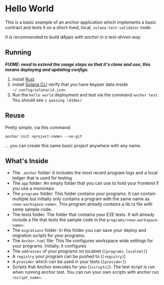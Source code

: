 # Hello World

This is a basic example of an anchor application which implements a basic contract and tests it on a short-lived, local, `solana-test-validator` node.

*It is recommended to build dApps with anchor in a test-driven way.*


## Running

***FIXME: need to extend the usage steps so that it's clone and use, this means deploying and updating configs.***

1. install [Rust](https://www.rust-lang.org/tools/install)
2. install [Solana CLI](https://docs.solana.com/cli/install-solana-cli-tools)
    verify that you have keypair data inside `~/.config/solana/id.json`
3. Run the `hello world` deployment and test via the command `anchor test`. You should see `1 passing (419ms)`


## Reuse

Pretty simple, via this command:

  `anchor init <project-name> --no-git`

... you can create this same basic project anywhere with any name.


## What's Inside

- The `.anchor` folder: It includes the most recent program logs and a local ledger that is used for testing
- The `app` folder: An empty folder that you can use to hold your frontend if you use a monorepo
- The `programs` folder: This folder contains your programs. It can contain multiple but initially only contains a program with the same name as `<new-workspace-name>`. This program already contains a lib.rs file with some sample code.
- The tests folder: The folder that contains your E2E tests. It will already include a file that tests the sample code in the `programs/<new-workspace-name>`.
- The `migrations` folder: In this folder you can save your deploy and migration scripts for your programs.
- The `Anchor.toml` file: This file configures workspace wide settings for your programs. Initially, it configures
- The `addresses` of your programs on localnet (`[programs.localnet]`)
- A `registry` your program can be pushed to (`[registry]`)
- A `provider` which can be used in your tests (`[provider]`)
- Scripts that Anchor executes for you (`[scripts]`). The test script is run when running anchor test. You can run your own scripts with anchor run `<script_name>`.
